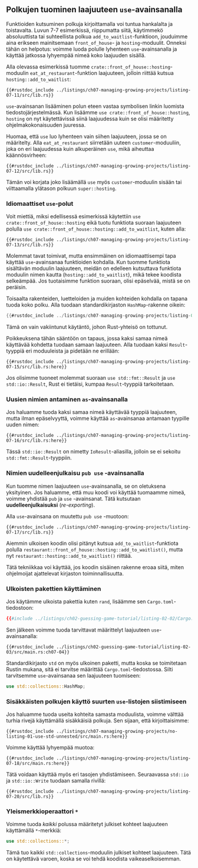 ## Polkujen tuominen laajuuteen `use`-avainsanalla

Funktioiden kutsuminen polkuja kirjoittamalla voi tuntua hankalalta ja toistavalta. Luvun 7-7 esimerkissä, riippumatta siitä, käytimmekö absoluuttista tai suhteellista polkua `add_to_waitlist`-funktioon, jouduimme aina erikseen mainitsemaan `front_of_house`- ja `hosting`-moduulit. Onneksi tähän on helpotus: voimme luoda polulle lyhenteen `use`-avainsanalla ja käyttää jatkossa lyhyempää nimeä koko laajuuden sisällä.

Alla olevassa esimerkissä tuomme `crate::front_of_house::hosting`-moduulin `eat_at_restaurant`-funktion laajuuteen, jolloin riittää kutsua `hosting::add_to_waitlist`:

```rust,noplayground,test_harness
{{#rustdoc_include ../listings/ch07-managing-growing-projects/listing-07-11/src/lib.rs}}
```

`use`-avainsanan lisääminen polun eteen vastaa symbolisen linkin luomista tiedostojärjestelmässä. Kun lisäämme `use crate::front_of_house::hosting`, `hosting` on nyt käytettävissä siinä laajuudessa kuin se olisi määritetty ohjelmakokonaisuuden juuressa.

Huomaa, että `use` luo lyhenteen vain siihen laajuuteen, jossa se on määritelty. Alla `eat_at_restaurant` siirretään uuteen `customer`-moduuliin, joka on eri laajuudessa kuin alkuperäinen `use`, mikä aiheuttaa käännösvirheen:

```rust,noplayground,test_harness,does_not_compile,ignore
{{#rustdoc_include ../listings/ch07-managing-growing-projects/listing-07-12/src/lib.rs}}
```

Tämän voi korjata joko lisäämällä `use` myös `customer`-moduulin sisään tai viittaamalla ylätason polkuun `super::hosting`.

### Idiomaattiset `use`-polut

Voit miettiä, miksi edellisessä esimerkissä käytettiin `use crate::front_of_house::hosting` eikä tuotu funktiota suoraan laajuuteen polulla `use crate::front_of_house::hosting::add_to_waitlist`, kuten alla:

```rust,noplayground,test_harness
{{#rustdoc_include ../listings/ch07-managing-growing-projects/listing-07-13/src/lib.rs}}
```

Molemmat tavat toimivat, mutta ensimmäinen on idiomaattisempi tapa käyttää `use`-avainsanaa funktioiden kohdalla. Kun tuomme funktiota sisältävän moduulin laajuuteen, meidän on edelleen kutsuttava funktiota moduulin nimen kautta (`hosting::add_to_waitlist`), mikä tekee koodista selkeämpää. Jos tuotaisimme funktion suoraan, olisi epäselvää, mistä se on peräisin.

Toisaalta rakenteiden, luetteloiden ja muiden kohteiden kohdalla on tapana tuoda koko polku. Alla tuodaan standardikirjaston `HashMap`-rakenne oikein:

```rust
{{#rustdoc_include ../listings/ch07-managing-growing-projects/listing-07-14/src/main.rs}}
```

Tämä on vain vakiintunut käytäntö, johon Rust-yhteisö on tottunut.

Poikkeuksena tähän sääntöön on tapaus, jossa kaksi samaa nimeä käyttävää kohdetta tuodaan samaan laajuuteen. Alla tuodaan kaksi `Result`-tyyppiä eri moduuleista ja pidetään ne erillään:

```rust,noplayground
{{#rustdoc_include ../listings/ch07-managing-growing-projects/listing-07-15/src/lib.rs:here}}
```

Jos olisimme tuoneet molemmat suoraan `use std::fmt::Result` ja `use std::io::Result`, Rust ei tietäisi, kumpaa `Result`-tyyppiä tarkoitetaan.

### Uusien nimien antaminen `as`-avainsanalla

Jos haluamme tuoda kaksi samaa nimeä käyttävää tyyppiä laajuuteen, mutta ilman epäselvyyttä, voimme käyttää `as`-avainsanaa antamaan tyypille uuden nimen:

```rust,noplayground
{{#rustdoc_include ../listings/ch07-managing-growing-projects/listing-07-16/src/lib.rs:here}}
```

Tässä `std::io::Result` on nimetty `IoResult`-aliasilla, jolloin se ei sekoitu `std::fmt::Result`-tyyppiin.

### Nimien uudelleenjulkaisu `pub use` -avainsanalla

Kun tuomme nimen laajuuteen `use`-avainsanalla, se on oletuksena yksityinen. Jos haluamme, että muu koodi voi käyttää tuomaamme nimeä, voimme yhdistää `pub` ja `use` -avainsanat. Tätä kutsutaan **uudelleenjulkaisuksi** (*re-exporting*).

Alla `use`-avainsana on muutettu `pub use` -muotoon:

```rust,noplayground,test_harness
{{#rustdoc_include ../listings/ch07-managing-growing-projects/listing-07-17/src/lib.rs}}
```

Aiemmin ulkoisen koodin olisi pitänyt kutsua `add_to_waitlist`-funktiota polulla `restaurant::front_of_house::hosting::add_to_waitlist()`, mutta nyt `restaurant::hosting::add_to_waitlist()` riittää.

Tätä tekniikkaa voi käyttää, jos koodin sisäinen rakenne eroaa siitä, miten ohjelmoijat ajattelevat kirjaston toiminnallisuutta.

### Ulkoisten pakettien käyttäminen

Jos käytämme ulkoista pakettia kuten `rand`, lisäämme sen `Cargo.toml`-tiedostoon:

```toml
{{#include ../listings/ch02-guessing-game-tutorial/listing-02-02/Cargo.toml:9:}}
```

Sen jälkeen voimme tuoda tarvittavat määrittelyt laajuuteen `use`-avainsanalla:

```rust,ignore
{{#rustdoc_include ../listings/ch02-guessing-game-tutorial/listing-02-03/src/main.rs:ch07-04}}
```

Standardikirjasto `std` on myös ulkoinen paketti, mutta koska se toimitetaan Rustin mukana, sitä ei tarvitse määrittää `Cargo.toml`-tiedostossa. Silti tarvitsemme `use`-avainsanaa sen laajuuteen tuomiseen:

```rust
use std::collections::HashMap;
```

### Sisäkkäisten polkujen käyttö suurten `use`-listojen siistimiseen

Jos haluamme tuoda useita kohteita samasta moduulista, voimme välttää turhia rivejä käyttämällä sisäkkäisiä polkuja. Sen sijaan, että kirjoittaisimme:

```rust,ignore
{{#rustdoc_include ../listings/ch07-managing-growing-projects/no-listing-01-use-std-unnested/src/main.rs:here}}
```

Voimme käyttää lyhyempää muotoa:

```rust,ignore
{{#rustdoc_include ../listings/ch07-managing-growing-projects/listing-07-18/src/main.rs:here}}
```

Tätä voidaan käyttää myös eri tasojen yhdistämiseen. Seuraavassa `std::io` ja `std::io::Write` tuodaan samalla rivillä:

```rust,noplayground
{{#rustdoc_include ../listings/ch07-managing-growing-projects/listing-07-20/src/lib.rs}}
```

### Yleismerkkioperaattori `*`

Voimme tuoda _kaikki_ polussa määritetyt julkiset kohteet laajuuteen käyttämällä `*`-merkkiä:

```rust
use std::collections::*;
```

Tämä tuo kaikki `std::collections`-moduulin julkiset kohteet laajuuteen. Tätä on käytettävä varoen, koska se voi tehdä koodista vaikeaselkoisemman.

